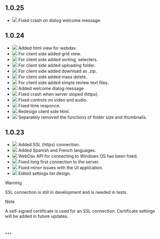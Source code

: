 ## 1.0.25
- [![][hotfix]](#1.0.24) Fixed crash on dialog welcome message.
## 1.0.24
- [![][new]](#1.0.24) Added html view for webdav.
- [![][new]](#1.0.24) For client side added grid view.
- [![][new]](#1.0.24) For client side added sorting, selecters.
- [![][new]](#1.0.24) For client side added uploading folder.
- [![][new]](#1.0.24) For client side added download as .zip.
- [![][new]](#1.0.24) For client side added mass delete.
- [![][new]](#1.0.24) For client side added simple review text files.
- [![][new]](#1.0.24) Added welcome dialog message
- [![][hotfix]](#1.0.24) Fixed crash when server stoped (https).
- [![][fix]](#1.0.24) Fixed controls on video and audio.
- [![][hotfix]](#1.0.24) Fixed time responce.
- [![][edit]](#1.0.24) Redesign client side html.
- [![][edit]](#1.0.24) Separately removed the functions of folder size and thumbnails.
## 1.0.23
- [![][new]](#1.0.23) Added SSL (https) connection.
- [![][new]](#1.0.23) Added Spanish and French languages.
- [![][hotfix]](#1.0.23) WebDav API for connecting to Windows OS has been fixed.
- [![][fix]](#1.0.23) Fixed long first connection to the server.
- [![][fix]](#1.0.23) Fixed minor issues with the UI application.
- [![][edit]](#1.0.23) Edited settings list design.
  
> [!WARNING]
> SSL connection is still in development and is needed in tests.

> [!NOTE]
> A self-signed certificate is used for an SSL connection. Certificate settings will be added in future updates.

## ...

[dev]: https://img.shields.io/badge/DEV-yellow?style=plastic
[fix]: https://img.shields.io/badge/FIX-gray?style=plastic
[hotfix]: https://img.shields.io/badge/FIX-red?style=plastic
[new]: https://img.shields.io/badge/NEW-green?style=plastic
[edit]: https://img.shields.io/badge/EDIT-blue?style=plastic
